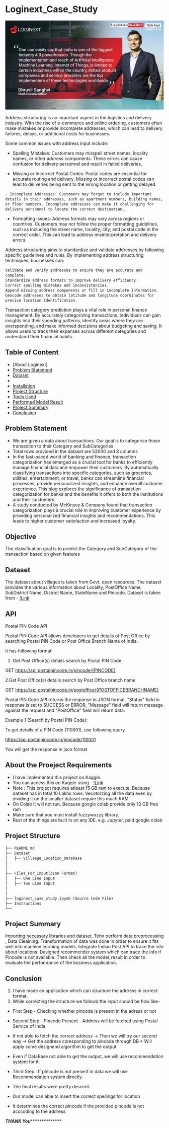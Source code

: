 # Loginext_Case_Study


![image](https://github.com/Jayeshdahiwale/Loginext_Case_Study/raw/main/poster_image.jpg)

Address structuring is an important aspect in the logistics and delivery industry. With the rise of e-commerce and online ordering, customers often make mistakes or provide incomplete addresses, which can lead to delivery failures, delays, or additional costs for businesses.

Some common issues with address input include:

   -  Spelling Mistakes: Customers may misspell street names, locality names, or other address components. These errors can cause confusion for delivery personnel and result in failed deliveries.

   - Missing or Incorrect Postal Codes: Postal codes are essential for accurate routing and delivery. Missing or incorrect postal codes can lead to deliveries being sent to the wrong location or getting delayed.

    - Incomplete Addresses: Customers may forget to include important details in their addresses, such as apartment numbers, building names, or floor numbers. Incomplete addresses can make it challenging for delivery personnel to locate the correct destination.

   -  Formatting Issues: Address formats may vary across regions or countries. Customers may not follow the proper formatting guidelines, such as including the street name, locality, city, and postal code in the correct order. This can lead to address misinterpretation and delivery errors.

Address structuring aims to standardize and validate addresses by following specific guidelines and rules. By implementing address structuring techniques, businesses can:

    Validate and verify addresses to ensure they are accurate and complete.
    Standardize address formats to improve delivery efficiency.
    Correct spelling mistakes and inconsistencies.
    Append missing address components or fill in incomplete information.
    Geocode addresses to obtain latitude and longitude coordinates for precise location identification.

Transaction category prediction plays a vital role in personal finance management. By accurately categorizing transactions, individuals can gain insights into their spending patterns, identify areas where they are overspending, and make informed decisions about budgeting and saving. It allows users to track their expenses across different categories and understand their financial habits.


## Table of Content
  * [About Loginext]
  * [Problem Statement](#problem-statement)
  * [Dataset](#dataset)
  * 
  * [Installation](#installation)
  * [Project Structure](#project-structure)
  * [Tools Used](#tools-used)
  * [Performed Model Result](#performed-model-Result)
  * [Project Summary](#project-summary)
  * [Conclusion](#conclusion)


## Problem Statement
* We are given a data about transactions. Our goal is to categorise those transaction to their Category and SubCategories
* Total rows provided in the dataset are 53000 and 8 columns
* In the fast-paced world of banking and finance, transaction categorization has emerged as a crucial tool for banks to efficiently manage financial data and empower their customers. By automatically classifying transactions into specific categories, such as groceries, utilities, entertainment, or travel, banks can streamline financial processes, provide personalized insights, and enhance overall customer experience. This blog explores the significance of transaction categorization for banks and the benefits it offers to both the institutions and their customers.
* A study conducted by McKinsey & Company found that transaction categorization plays a crucial role in improving customer experience by providing personalized financial insights and recommendations. This leads to higher customer satisfaction and increased loyalty.




## Objective
The classification goal is to predict the Category and SubCategory of the transaction based on given features


## Dataset
The dataset about villages is taken from Govt. open resources. The dataset provides the various information about Locality, PostOffice Name, SubDistrict Name, District Name, StateName and Pincode.
Dataset is taken from  -  [!Link](https://data.gov.in/resource/villagelocality-based-pin-mapping-16th-march-2017)

## API 

Postal PIN Code API


Postal PIN Code API allows developers to get details of Post Office by searching Postal PIN Code or Post Office Branch Name of India.


It has following format:


1. Get Post Office(s) details search by Postal PIN Code

GET https://api.postalpincode.in/pincode/{PINCODE}


2.Get Post Office(s) details search by Post Office branch name

GET https://api.postalpincode.in/postoffice/{POSTOFFICEBRANCHNAME}


Postal PIN Code API returns the response in JSON format. "Status" field in response is set to SUCCESS or ERROR, "Message" field will return message against the request and "PostOffice" field will return data.


Example 1 (Search by Postal PIN Code):

To get details of a PIN Code (110001), use following query

https://api.postalpincode.in/pincode/110001

You will get the response in json format


## About the Proeject Requirements

- I have implemented this project on Kaggle.
- You can access this on Kaggle using - [!Link](https://www.kaggle.com/jayeshdahiwale/loginext-case-study)
- Note : This project requires atleast 15 GB ram to execute. Because dataset has in total 10 Lakhs rows. Vecotorzing all the data even by dividing it on the smaller dataset require this much RAM
- On Colab it will not run. Because google colab provide only 12 GB free ram
- Make sure that you must install fuzzywuzzy library. 
- Rest of the things are built in on any IDE. e.g. Jupyter, paid google colab





## Project Structure
```
├── README.md
├── Dataset 
│   ├── Villaage_Location_Database
│
│
├── Files_For_Input(Json Format)
│   ├── One Line Input
│   ├── Two Line Input
│  
│   
├── loginext_case_study.ipynb (Source Code File)
├── Instructions
└── 
```




## Project Summary
Importing necessary libraries and dataset. Tehn perform data preprocessing , Data Cleaining. Transformation of data was done in order to ensure it fits well into machine learning models. Integrate Indian Post API to trace the info about locations. Designed recommender system which can trace the info if Pincode is not available. Then check all the model_result in order to evaluate the perfomrance of the  business application.


## Conclusion

1. I have made an application which can structure the address in correct format.
2. While correcting the structure we followd the input should be flow like-
  * First Step - Checking whether pincode is present in the adress or not
  * Second Step - Pincode Present - Address will be fetched using Postal Service of India
  * If not able to fetch the correct address -> Then we will try our second way -> Get the address coresponding to pincode through DB-> Will apply some designend algorithm to get the output
  * Even if DataBase not able to get the output, we will use recommendation system for it.

  * Third Step : If pincode is not present in data we will use Recommendation system directly.
  * The final results were pretty descent.
  * Our model can able to insert the correct spellings for location
  * It determines the correct pincode if the provided pincode is not acccoding to the address
    


***************************THANK You*****************************************